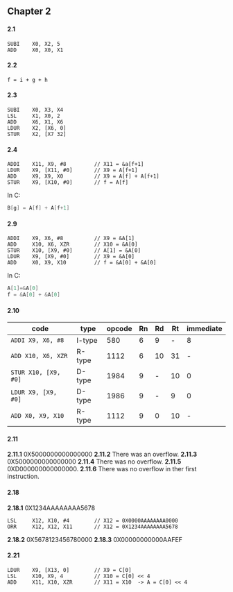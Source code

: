 ## Chapter 2

#### 2.1

```
SUBI    X0, X2, 5
ADD     X0, X0, X1
```

#### 2.2

```
f = i + g + h
```

#### 2.3

```
SUBI    X0, X3, X4
LSL     X1, X0, 2
ADD     X6, X1, X6
LDUR    X2, [X6, 0]
STUR    X2, [X7 32]
```

#### 2.4

```
ADDI    X11, X9, #8         // X11 = &a[f+1]
LDUR    X9, [X11, #0]       // X9 = A[f+1]
ADD     X9, X9, X0          // X9 = A[f] + A[f+1]
STUR    X9, [X10, #0]       // f = A[f]
```

In C:

```C
B[g] = A[f] + A[f+1]
```

#### 2.9

```
ADDI    X9, X6, #8          // X9 = &A[1]
ADD     X10, X6, XZR        // X10 = &A[0]
STUR    X10, [X9, #0]       // A[1] = &A[0]
LDUR    X9, [X9, #0]        // X9 = &A[0]
ADD     X0, X9, X10         // f = &A[0] + &A[0]
```

In C:

```C
A[1]=&A[0]
f = &A[0] + &A[0]
```

#### 2.10

| code                 | type   | opcode | Rn  | Rd  | Rt  | immediate |
| -------------------- | ------ | ------ | --- | --- | --- | --------- |
| `ADDI X9, X6, #8`    | I-type | 580    | 6   | 9   | -   | 8         |
| `ADD X10, X6, XZR`   | R-type | 1112   | 6   | 10  | 31  | -         |
| `STUR X10, [X9, #0]` | D-type | 1984   | 9   | -   | 10  | 0         |
| `LDUR X9, [X9, #0]`  | D-type | 1986   | 9   | -   | 9   | 0         |
| `ADD X0, X9, X10`    | R-type | 1112   | 9   | 0   | 10  | -         |

#### 2.11

**2.11.1** 0X5000000000000000
**2.11.2** There was an overflow.
**2.11.3** 0X5000000000000000
**2.11.4** There was no overflow.
**2.11.5** 0XD000000000000000.
**2.11.6** There was no overflow in ther first instruction.

#### 2.18

**2.18.1** 0X1234AAAAAAAA5678

```
LSL     X12, X10, #4        // X12 = 0X0000AAAAAAAA0000
ORR     X12, X12, X11       // X12 = 0X1234AAAAAAAA5678 
```

 **2.18.2** 0X5678123456780000
 **2.18.3** 0X00000000000AAFEF


#### 2.21
```
LDUR    X9, [X13, 0]        // X9 = C[0]
LSL     X10, X9, 4          // X10 = C[0] << 4
ADD     X11, X10, XZR       // X11 = X10  -> A = C[0] << 4
```
